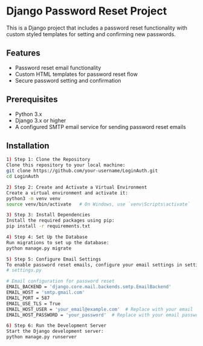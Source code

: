 # Django Password Reset Project

This is a Django project that includes a password reset functionality with custom styled templates for setting and confirming new passwords.

## Features
- Password reset email functionality
- Custom HTML templates for password reset flow
- Secure password setting and confirmation

## Prerequisites
- Python 3.x
- Django 3.x or higher
- A configured SMTP email service for sending password reset emails

## Installation
```bash
1) Step 1: Clone the Repository
Clone this repository to your local machine:
git clone https://github.com/your-username/LoginAuth.git
cd LoginAuth

2) Step 2: Create and Activate a Virtual Environment
Create a virtual environment and activate it:
python3 -m venv venv
source venv/bin/activate   # On Windows, use `venv\Scripts\activate`

3) Step 3: Install Dependencies
Install the required packages using pip:
pip install -r requirements.txt

4) Step 4: Set Up the Database
Run migrations to set up the database:
python manage.py migrate

5) Step 5: Configure Email Settings
To enable password reset emails, configure your email settings in settings.py. Replace your_email@example.com and your_password with your own email credentials. Here’s a sample setup for Gmail:
# settings.py

# Email configuration for password reset
EMAIL_BACKEND = 'django.core.mail.backends.smtp.EmailBackend'
EMAIL_HOST = 'smtp.gmail.com'
EMAIL_PORT = 587
EMAIL_USE_TLS = True
EMAIL_HOST_USER = 'your_email@example.com'  # Replace with your email
EMAIL_HOST_PASSWORD = 'your_password'  # Replace with your email password

6) Step 6: Run the Development Server
Start the Django development server:
python manage.py runserver
